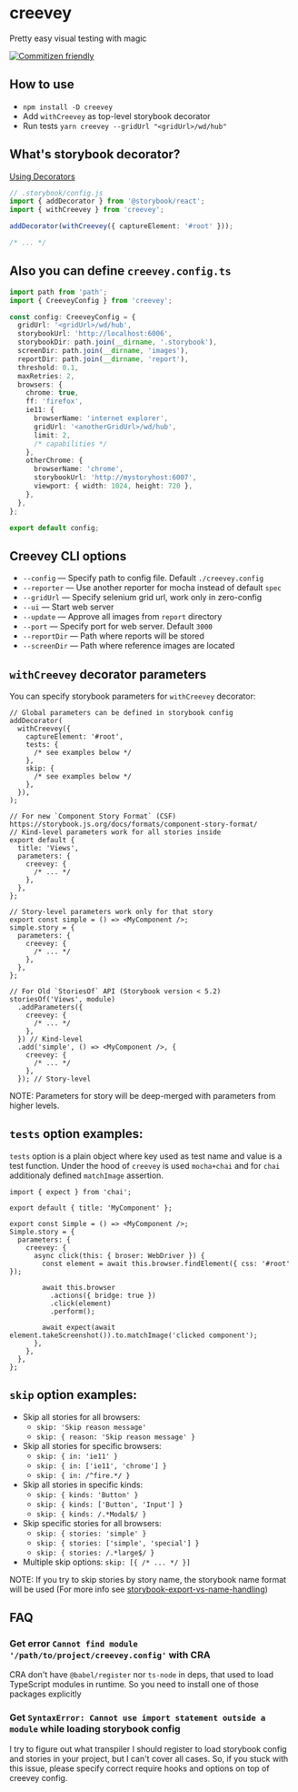 # creevey

Pretty easy visual testing with magic

[![Commitizen friendly](https://img.shields.io/badge/commitizen-friendly-brightgreen.svg)](http://commitizen.github.io/cz-cli/)

## How to use

- `npm install -D creevey`
- Add `withCreevey` as top-level storybook decorator
- Run tests `yarn creevey --gridUrl "<gridUrl>/wd/hub"`

## What's storybook decorator?

[Using Decorators](https://storybook.js.org/docs/basics/writing-stories/#using-decorators)

```ts
// .storybook/config.js
import { addDecorator } from '@storybook/react';
import { withCreevey } from 'creevey';

addDecorator(withCreevey({ captureElement: '#root' }));

/* ... */
```

## Also you can define `creevey.config.ts`

```ts
import path from 'path';
import { CreeveyConfig } from 'creevey';

const config: CreeveyConfig = {
  gridUrl: '<gridUrl>/wd/hub',
  storybookUrl: 'http://localhost:6006',
  storybookDir: path.join(__dirname, '.storybook'),
  screenDir: path.join(__dirname, 'images'),
  reportDir: path.join(__dirname, 'report'),
  threshold: 0.1,
  maxRetries: 2,
  browsers: {
    chrome: true,
    ff: 'firefox',
    ie11: {
      browserName: 'internet explorer',
      gridUrl: '<anotherGridUrl>/wd/hub',
      limit: 2,
      /* capabilities */
    },
    otherChrome: {
      browserName: 'chrome',
      storybookUrl: 'http://mystoryhost:6007',
      viewport: { width: 1024, height: 720 },
    },
  },
};

export default config;
```

## Creevey CLI options

- `--config` — Specify path to config file. Default `./creevey.config`
- `--reporter` — Use another reporter for mocha instead of default `spec`
- `--gridUrl` — Specify selenium grid url, work only in zero-config
- `--ui` — Start web server
- `--update` — Approve all images from `report` directory
- `--port` — Specify port for web server. Default `3000`
- `--reportDir` — Path where reports will be stored
- `--screenDir` — Path where reference images are located

## `withCreevey` decorator parameters

You can specify storybook parameters for `withCreevey` decorator:

```tsx
// Global parameters can be defined in storybook config
addDecorator(
  withCreevey({
    captureElement: '#root',
    tests: {
      /* see examples below */
    },
    skip: {
      /* see examples below */
    },
  }),
);
```

```tsx
// For new `Component Story Format` (CSF) https://storybook.js.org/docs/formats/component-story-format/
// Kind-level parameters work for all stories inside
export default {
  title: 'Views',
  parameters: {
    creevey: {
      /* ... */
    },
  },
};

// Story-level parameters work only for that story
export const simple = () => <MyComponent />;
simple.story = {
  parameters: {
    creevey: {
      /* ... */
    },
  },
};
```

```tsx
// For Old `StoriesOf` API (Storybook version < 5.2)
storiesOf('Views', module)
  .addParameters({
    creevey: {
      /* ... */
    },
  }) // Kind-level
  .add('simple', () => <MyComponent />, {
    creevey: {
      /* ... */
    },
  }); // Story-level
```

NOTE: Parameters for story will be deep-merged with parameters from higher levels.

## `tests` option examples:

`tests` option is a plain object where key used as test name and value is a test function.
Under the hood of `creevey` is used `mocha+chai` and for `chai` additionaly defined `matchImage` assertion.

```tsx
import { expect } from 'chai';

export default { title: 'MyComponent' };

export const Simple = () => <MyComponent />;
Simple.story = {
  parameters: {
    creevey: {
      async click(this: { broser: WebDriver }) {
        const element = await this.browser.findElement({ css: '#root' });

        await this.browser
          .actions({ bridge: true })
          .click(element)
          .perform();

        await expect(await element.takeScreenshot()).to.matchImage('clicked component');
      },
    },
  },
};
```

## `skip` option examples:

- Skip all stories for all browsers:
  - `skip: 'Skip reason message'`
  - `skip: { reason: 'Skip reason message' }`
- Skip all stories for specific browsers:
  - `skip: { in: 'ie11' }`
  - `skip: { in: ['ie11', 'chrome'] }`
  - `skip: { in: /^fire.*/ }`
- Skip all stories in specific kinds:
  - `skip: { kinds: 'Button' }`
  - `skip: { kinds: ['Button', 'Input'] }`
  - `skip: { kinds: /.*Modal$/ }`
- Skip specific stories for all browsers:
  - `skip: { stories: 'simple' }`
  - `skip: { stories: ['simple', 'special'] }`
  - `skip: { stories: /.*large$/ }`
- Multiple skip options: `skip: [{ /* ... */ }]`

NOTE: If you try to skip stories by story name, the storybook name format will be used (For more info see [storybook-export-vs-name-handling](https://storybook.js.org/docs/formats/component-story-format/#storybook-export-vs-name-handling))

## FAQ

### Get error `Cannot find module '/path/to/project/creevey.config'` with CRA

CRA don't have `@babel/register` nor `ts-node` in deps, that used to load TypeScript modules in runtime. So you need to install one of those packages explicitly

### Get `SyntaxError: Cannot use import statement outside a module` while loading storybook config

I try to figure out what transpiler I should register to load storybook config and stories in your project, but I can't cover all cases. So, if you stuck with this issue, please specify correct require hooks and options on top of creevey config.
